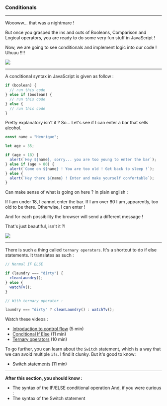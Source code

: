### Conditionals

---

Woooww... that was a nightmare !

But once you grasped the ins and outs of Booleans, Comparison and Logical operators, you are ready to do some very fun stuff in JavaScript !

Now, we are going to see conditionals and implement logic into our code ! Uhuuu !!!!

![](https://media.giphy.com/media/kZJrPrzrWGNyvDwouY/giphy.gif)

---

A conditional syntax in JavaScript is given as follow :

```js
if (boolean) {
  // run this code
} else if (boolean) {
  // run this code
} else {
  // run this code
}
```

Pretty explanatory isn't it ?
So... Let's see if I can enter a bar that sells alcohol.

```js
const name = "Henrique";

let age = 35;

if (age < 18) {
  alert(`Hey ${name}, sorry... you are too young to enter the bar`);
} else if (age > 80) {
  alert(`Come on ${name} ! You are too old ! Get back to sleep !`);
} else {
  alert(`Hey there ${name} ! Enter and make yourself confortable`);
}
```

Can make sense of what is going on here ? In plain english :

If I am under 18, I cannot enter the bar. If I am over 80 I am ,apparently, too old to be there. Otherwise, I can enter !

And for each possibility the browser will send a different message !

That's just beautiful, isn't it ?!

![](https://media.giphy.com/media/p8GJOXwSNzQPu/giphy.gif)

---

There is such a thing called `ternary operators`.
It's a shortcut to do if else statements. It translates as such :

```js
// Normal IF ELSE

if (laundry === "dirty") {
  cleanLaundry();
} else {
  watchTv();
}

// With ternary operator :

laundry === "dirty" ? cleanLaundry() : watchTv();
```

Watch these videos :

- [Introduction to control flow](https://youtu.be/-VxB_96Q3Ps?si=cBwOvyJ3TcAnhTfs) (5 min)
- [Conditional If Else](https://youtu.be/oUjiIPOZxSk?si=mXTSKikPeknLTH0J) (11 min)
- [Ternary operators](https://youtu.be/Ip-5m6kSL8k?si=MfgodF_8-nqo8mLA) (10 min)

To go further, you can learn about the `Switch` statement, which is a way that we can avoid multiple `ifs`. I find it clunky. But it's good to know:

- [Switch statements](https://youtu.be/JTFSZhbpQ9A?si=huC3lmCSr9XxGrLS) (11 min)

---

**After this section, you should know :**

- The syntax of the IF/ELSE conditional operation
  And, if you were curious :
- The syntax of the Switch statement
